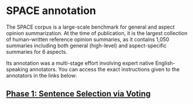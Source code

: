 # SPACE annotation 

The SPACE corpus is a large-scale benchmark for general and aspect opinion
summarization. At the time of publication, it is the largest collection of
human-written reference opinion summaries, as it contains 1,050 summaries
including both general (high-level) and aspect-specific summaries for 6
aspects.

Its annotation was a multi-stage effort involving expert native
English-speaking annotators. You can access the exact instructions given to the
annotators in the links below:

## [Phase 1: Sentence Selection via Voting](file:///disk/scratch/sangelid/repositories/stangelid.github.io/qt_annotation_phase1.html)
